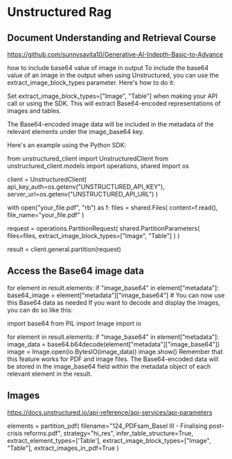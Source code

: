 # Unstructured Rag

## Document Understanding and Retrieval Course


https://github.com/sunnysavita10/Generative-AI-Indepth-Basic-to-Advance

how to include base64 value of image in output
To include the base64 value of an image in the output when using Unstructured, you can use the extract_image_block_types parameter. Here's how to do it:

Set extract_image_block_types=["Image", "Table"] when making your API call or using the SDK. This will extract Base64-encoded representations of images and tables.

The Base64-encoded image data will be included in the metadata of the relevant elements under the image_base64 key.

Here's an example using the Python SDK:

from unstructured_client import UnstructuredClient
from unstructured_client.models import operations, shared
import os

client = UnstructuredClient(
    api_key_auth=os.getenv("UNSTRUCTURED_API_KEY"),
    server_url=os.getenv("UNSTRUCTURED_API_URL")
)

with open("your_file.pdf", "rb") as f:
    files = shared.Files(
        content=f.read(),
        file_name="your_file.pdf"
    )

request = operations.PartitionRequest(
    shared.PartitionParameters(
        files=files,
        extract_image_block_types=["Image", "Table"]
    )
)

result = client.general.partition(request)

## Access the Base64 image data

for element in result.elements:
    if "image_base64" in element["metadata"]:
        base64_image = element["metadata"]["image_base64"]
        # You can now use this Base64 data as needed
If you want to decode and display the images, you can do so like this:

import base64
from PIL import Image
import io

for element in result.elements:
    if "image_base64" in element["metadata"]:
        image_data = base64.b64decode(element["metadata"]["image_base64"])
        image = Image.open(io.BytesIO(image_data))
        image.show()
Remember that this feature works for PDF and image files. The Base64-encoded data will be stored in the image_base64 field within the metadata object of each relevant element in the result.

## Images

https://docs.unstructured.io/api-reference/api-services/api-parameters

elements = partition_pdf(
    filename="124_PDFsam_Basel III - Finalising post-crisis reforms.pdf",
    strategy="hi_res",
    infer_table_structure=True,
    extract_element_types=['Table'],
    extract_image_block_types=["Image", "Table"],
    extract_images_in_pdf=True
)

